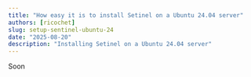```yaml
---
title: "How easy it is to install Setinel on a Ubuntu 24.04 server"
authors: [ricochet]
slug: setup-sentinel-ubuntu-24
date: "2025-08-20"
description: "Installing Setinel on a Ubuntu 24.04 server"
---
```


Soon
